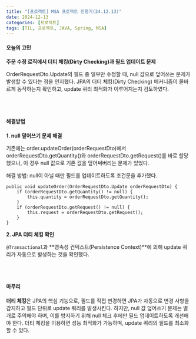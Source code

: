 ```yaml
---
title: "[프로젝트] MSA 프로젝트 진행기(24.12.13)"
date: 2024-12-13
categories: [프로젝트]
tags: [TIL, 프로젝트, JAVA, Spring, MSA]
---
```



#### 오늘의 고민

**주문 수정 로직에서 더티 체킹(Dirty Checking)과 필드 업데이트 문제**

OrderRequestDto.Update의 필드 중 일부만 수정할 때, null 값으로 덮어쓰는 문제가 발생할 수 있다는 점을 인지했다.
JPA의 더티 체킹(Dirty Checking) 메커니즘이 올바르게 동작하는지 확인하고, update 쿼리 최적화가 이루어지는지 검토하였다.

<br /><br />

#### 해결방법

**1. null 덮어쓰기 문제 해결**

기존에는 order.updateOrder(orderRequestDto)에서 orderRequestDto.getQuantity()와 orderRequestDto.getRequest()를 바로 할당했으나, 이 경우 null 값으로 기존 값을 덮어써버리는 문제가 있었다.

해결 방법: null이 아닐 때만 필드를 업데이트하도록 조건문을 추가했다.

```
public void updateOrder(OrderRequestDto.Update orderRequestDto) {
    if (orderRequestDto.getQuantity() != null) {
        this.quantity = orderRequestDto.getQuantity();
    }
    if (orderRequestDto.getRequest() != null) {
        this.request = orderRequestDto.getRequest();
    }
}
```

**2. JPA 더티 체킹 확인**

`@Transactional`과 **영속성 컨텍스트(Persistence Context)**에 의해 update 쿼리가 자동으로 발생하는 것을 확인했다.

<br /><br />

#### 마무리

**더티 체킹**은 JPA의 핵심 기능으로, 필드를 직접 변경하면 JPA가 자동으로 변경 사항을 감지하고 필드 단위로 update 쿼리를 발생시킨다.
하지만, null 값 덮어쓰기 문제는 별개로 주의해야 하며, 이를 방지하기 위해 null 체크 후에만 필드 업데이트하도록 개선해야 한다.
더티 체킹을 이용하면 성능 최적화가 가능하며, update 쿼리의 필드를 최소화할 수 있다.

<br /><br />